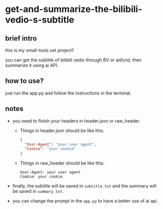 # get-and-summarize-the-bilibili-vedio-s-subtitle

## brief intro
this is my small-tools set project1

you can get the subtitle of bilibili vedio through BV or aid\cid, then summarize it using ai API.

## how to use?

just run the app.py and follow the instructions in the terminal.

## notes

- you need to finish your headers in header.json or raw_header. 
  - Things in header.json should be like this:
    ```json
    {
      "User-Agent": "your user agent",
      "Cookie": "your cookie"
    }
    ```
  - Things in raw_header should be like this:
    ```
    User-Agent: your user agent
    Cookie: your cookie
    ```

- finally, the subtitle will be saved in `subtitle.txt` and the summary will be saved in `summary.txt`.
- you can change the prompt in the `app.py` to have a better use of ai api.
